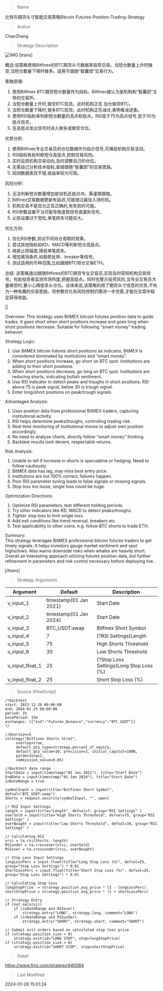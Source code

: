 
> Name

比特币期货头寸智能交易策略Bitcoin-Futures-Position-Trading-Strategy

> Author

ChaoZhang

> Strategy Description

![IMG](https://www.fmz.com/upload/asset/1f3e70c1a025dc443e4.png)
[trans]

概述:该策略使用Bitfinex的BTC期货头寸数据来指导交易。当短仓数量上升时做空,当短仓数量下降时做多。适用于跟随“智囊团”交易行为。

策略原理:
1. 使用Bitfinex BTC期货短仓数量作为指标。Bitfinex被认为是机构和“智囊团”主导的交易所。
2. 当短仓数量上升时,做空BTC现货。此时机构正在 加仓做空BTC。
3. 当短仓数量下降时,做多BTC现货。此时机构正在减仓,表明看涨迹象。 
4. 使用RSI指标来判断短仓数量的高点和低点。RSI高于75为高点信号,低于30为低点信号。
5. 在高低点发出信号时进入做多或做空仓位。

优势分析:
1. 使用Bitfinex专业交易员的仓位数据作为指示信号,可捕捉机构交易活动。
2. RSI指标有助判断短仓高低点,控制交易风险。
3. 实时监控机构交易动向,及时调整自己的仓位。
4. 无需自己分析技术指标,直接跟随“智囊团”的交易思路。
5. 回测数据表现不错,收益率较为可观。

风险分析:
1. 无法判断短仓数量增加是投机还是对冲。需谨慎跟随。
2. Bitfinex交易数据更新有延迟,可能错过最佳入场时机。  
3. 机构交易不是百分之百正确的,有失败的可能。
4. RSI参数设置不当可能导致虚假信号或漏失信号。
5. 止损设置过于宽松,单笔损失可能较大。

优化方向:
1. 优化RSI参数,测试不同持仓周期的效果。
2. 尝试其他指标如KD、MACD等判断短仓高低点。  
3. 缩紧止损幅度,降低单笔损失。
4. 增加离场条件,如趋势反转、breaker等信号。
5. 测试适用的币种范围,比如跟随BTC短仓交易ETH。

总结:
该策略通过跟随Bitfinex的BTC期货专业交易员,实现及时获知机构交易信号。有助投资者监测市场热度,把握高低点。同时也警示投资风险,当专业交易员大量做空时,要小心降低多头仓位。总体来说,该策略利用了期货头寸信息的优势,不失为一种有趣的交易思路。但参数优化和风险控制仍需进一步完善,才能在实盘中稳定获得收益。

||

Overview: This strategy uses BitMEX bitcoin futures position data to guide trades. It goes short when short positions increase and goes long when short positions decrease. Suitable for following “smart money” trading behavior.  

Strategy Logic:  
1. Use BitMEX bitcoin futures short positions as indicator. BitMEX is considered dominated by institutions and “smart money”.   
2. When short positions increase, go short on BTC spot. Institutions are adding to their short positions.  
3. When short positions decrease, go long on BTC spot. Institutions are reducing shorts, indicating bullish sentiment.
4. Use RSI indicator to detect peaks and troughs in short positions. RSI above 75 is peak signal, below 30 is trough signal.  
5. Enter long/short positions on peak/trough signals.  

Advantages Analysis:   
1. Uses position data from professional BitMEX traders, capturing institutional activity.  
2. RSI helps determine peaks/troughs, controlling trading risk.
3. Real-time monitoring of institutional moves to adjust own position accordingly.  
4. No need to analyze charts, directly follow “smart money” thinking. 
5. Backtest results look decent, respectable returns.  

Risk Analysis:   
1. Unable to tell if increase in shorts is speculative or hedging. Need to follow cautiously.   
2. BitMEX data has lag, may miss best entry price.   
3. Institutions are not 100% correct, failures happen.  
4. Poor RSI parameter tuning leads to false signals or missing signals.   
5. Stop loss too loose, single loss could be huge.   

Optimization Directions:
1. Optimize RSI parameters, test different holding periods.   
2. Try other indicators like KD, MACD to detect peaks/troughs.   
3. Tighter stop loss to limit single loss.  
4. Add exit conditions like trend reversal, breakers etc.  
5. Test applicability to other coins, e.g. follow BTC shorts to trade ETH.  

Summary:  
This strategy leverages BitMEX professional bitcoin futures traders to get timely signals. It helps investors gauge market sentiment and spot highs/lows. Also warns downside risks when whales are heavily short. Overall an interesting approach utilizing futures position data, but further refinement in parameters and risk control necessary before deploying live.

[/trans]

> Strategy Arguments



|Argument|Default|Description|
|----|----|----|
|v_input_1|timestamp(01 Jan 2021)|Start Date|
|v_input_2|timestamp(01 Jan 2024)|Start Date|
|v_input_3|BTC_USDT:swap|Bitfinex Short Symbol|
|v_input_4|7|(?RSI Settings)Length|
|v_input_5|75|High Shorts Threshold|
|v_input_6|30|Low Shorts Threshold|
|v_input_float_1|25|(?Stop Loss Settings)Long Stop Loss (%)|
|v_input_float_2|25|Short Stop Loss (%)|


> Source (PineScript)

``` pinescript
/*backtest
start: 2023-12-26 00:00:00
end: 2024-01-25 00:00:00
period: 1h
basePeriod: 15m
exchanges: [{"eid":"Futures_Binance","currency":"BTC_USDT"}]
*/

//@version=5
strategy("Bitfinex Shorts Strat", 
     overlay=true,
     default_qty_type=strategy.percent_of_equity,
     default_qty_value=10, precision=2, initial_capital=1000,
     pyramiding=2,
     commission_value=0.05)

//Backtest date range
StartDate = input(timestamp("01 Jan 2021"), title="Start Date")
EndDate = input(timestamp("01 Jan 2024"), title="Start Date")
inDateRange = true

symbolInput = input(title="Bitfinex Short Symbol", defval="BTC_USDT:swap")
Shorts = request.security(symbolInput, "", open)

// RSI Input Settings
length = input(title="Length", defval=7, group="RSI Settings" )
overSold = input(title="High Shorts Threshold", defval=75, group="RSI Settings" )
overBought = input(title="Low Shorts Threshold", defval=30, group="RSI Settings" )

// Calculating RSI
vrsi = ta.rsi(Shorts, length)
RSIunder = ta.crossover(vrsi, overSold)
RSIover = ta.crossunder(vrsi, overBought)

// Stop Loss Input Settings
longLossPerc = input.float(title="Long Stop Loss (%)", defval=25, group="Stop Loss Settings") * 0.01
shortLossPerc = input.float(title="Short Stop Loss (%)", defval=25, group="Stop Loss Settings") * 0.01

// Calculating Stop Loss
longStopPrice  = strategy.position_avg_price * (1 - longLossPerc)
shortStopPrice = strategy.position_avg_price * (1 + shortLossPerc)

// Strategy Entry
if (not na(vrsi))
	if (inDateRange and RSIover)
		strategy.entry("LONG", strategy.long, comment="LONG")
	if (inDateRange and RSIunder)
		strategy.entry("SHORT", strategy.short, comment="SHORT")

// Submit exit orders based on calculated stop loss price
if (strategy.position_size > 0)
    strategy.exit(id="LONG STOP", stop=longStopPrice)
if (strategy.position_size < 0)
    strategy.exit(id="SHORT STOP", stop=shortStopPrice)
```

> Detail

https://www.fmz.com/strategy/440084

> Last Modified

2024-01-26 15:01:24
